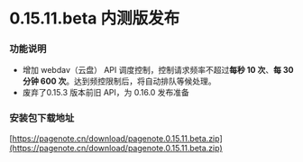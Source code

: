 # 0.15.11.beta 内测版发布

### 功能说明

* 增加 webdav（云盘） API 调度控制，控制请求频率不超过**每秒 10 次**、**每 30 分钟 600 次**。达到频控限制后，将自动排队等候处理。
* 废弃了0.15.3 版本前旧 API，为 0.16.0 发布准备

### 安装包下载地址

[https://pagenote.cn/download/pagenote.0.15.11.beta.zip](https://pagenote.cn/download/pagenote.0.15.11.beta.zip)


